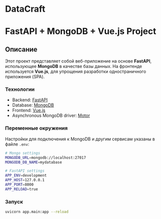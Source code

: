 # DataCraft
# FastAPI + MongoDB + Vue.js Project

## Описание
Этот проект представляет собой веб-приложение на основе **FastAPI**, использующее **MongoDB** в качестве базы данных. На фронтенде используется **Vue.js**, для упрощения разработки одностраничного приложения (SPA).

### Технологии
- Backend: [FastAPI](https://fastapi.tiangolo.com/)
- Database: [MongoDB](https://www.mongodb.com/)
- Frontend: [Vue.js](https://vuejs.org/)
- Asynchronous MongoDB driver: [Motor](https://motor.readthedocs.io/en/stable/)

### Переменные окружения
Настройки для подключения к MongoDB и другим сервисам указаны в файле `.env`:

```bash
# Mongo settings
MONGODB_URL=mongodb://localhost:27017
MONGODB_DB_NAME=mydatabase

# FastAPI settings
APP_ENV=development
APP_HOST=127.0.0.1
APP_PORT=8000
APP_RELOAD=true
```

### Запуск


```bash
uvicorn app.main:app --reload
```
